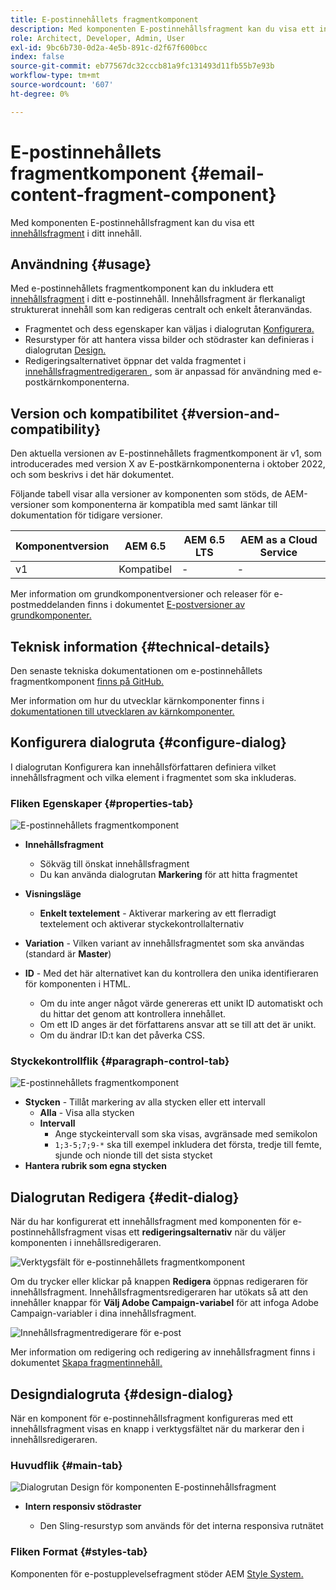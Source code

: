 ```yaml
---
title: E-postinnehållets fragmentkomponent
description: Med komponenten E-postinnehållsfragment kan du visa ett innehållsfragment i ditt innehåll.
role: Architect, Developer, Admin, User
exl-id: 9bc6b730-0d2a-4e5b-891c-d2f67f600bcc
index: false
source-git-commit: eb77567dc32cccb81a9fc131493d11fb55b7e93b
workflow-type: tm+mt
source-wordcount: '607'
ht-degree: 0%

---
```



# E-postinnehållets fragmentkomponent {#email-content-fragment-component}

Med komponenten E-postinnehållsfragment kan du visa ett [innehållsfragment](https://experienceleague.adobe.com/docs/experience-manager-cloud-service/assets/content-fragments/content-fragments.html?lang=sv-SE) i ditt innehåll.

## Användning {#usage}

Med e-postinnehållets fragmentkomponent kan du inkludera ett [innehållsfragment](https://experienceleague.adobe.com/docs/experience-manager-cloud-service/assets/content-fragments/content-fragments.html?lang=sv-SE) i ditt e-postinnehåll. Innehållsfragment är flerkanaligt strukturerat innehåll som kan redigeras centralt och enkelt återanvändas.

* Fragmentet och dess egenskaper kan väljas i dialogrutan [Konfigurera.](#configure-dialog)
* Resurstyper för att hantera vissa bilder och stödraster kan definieras i dialogrutan [Design.](#design-dialog)
* Redigeringsalternativet öppnar det valda fragmentet i [innehållsfragmentredigeraren &#x200B;](#edit-dialog), som är anpassad för användning med e-postkärnkomponenterna.

## Version och kompatibilitet {#version-and-compatibility}

Den aktuella versionen av E-postinnehållets fragmentkomponent är v1, som introducerades med version X av E-postkärnkomponenterna i oktober 2022, och som beskrivs i det här dokumentet.

Följande tabell visar alla versioner av komponenten som stöds, de AEM-versioner som komponenterna är kompatibla med samt länkar till dokumentation för tidigare versioner.

| Komponentversion | AEM 6.5 | AEM 6.5 LTS | AEM as a Cloud Service |
|---|---|---|---|
| v1 | Kompatibel | - | - |

Mer information om grundkomponentversioner och releaser för e-postmeddelanden finns i dokumentet [E-postversioner av grundkomponenter.](/help/email/versions.md)

## Teknisk information {#technical-details}

Den senaste tekniska dokumentationen om e-postinnehållets fragmentkomponent [finns på GitHub.](https://adobe.com/go/aem_cmp_tech_email_cf_v1)

Mer information om hur du utvecklar kärnkomponenter finns i [dokumentationen till utvecklaren av kärnkomponenter.](/help/developing/overview.md)

## Konfigurera dialogruta {#configure-dialog}

I dialogrutan Konfigurera kan innehållsförfattaren definiera vilket innehållsfragment och vilka element i fragmentet som ska inkluderas.

### Fliken Egenskaper {#properties-tab}

![E-postinnehållets fragmentkomponent](/help/email/assets/email-content-fragment-edit-properties.png)

* **Innehållsfragment**

   * Sökväg till önskat innehållsfragment
   * Du kan använda dialogrutan **Markering** för att hitta fragmentet

* **Visningsläge**
   * **Enkelt textelement** - Aktiverar markering av ett flerradigt textelement och aktiverar styckekontrollalternativ
* **Variation** - Vilken variant av innehållsfragmentet som ska användas (standard är **Master**)

* **ID** - Med det här alternativet kan du kontrollera den unika identifieraren för komponenten i HTML.
   * Om du inte anger något värde genereras ett unikt ID automatiskt och du hittar det genom att kontrollera innehållet.
   * Om ett ID anges är det författarens ansvar att se till att det är unikt.
   * Om du ändrar ID:t kan det påverka CSS.

### Styckekontrollflik {#paragraph-control-tab}

![E-postinnehållets fragmentkomponent](/help/assets/content-fragment-edit-paragraph.png)

* **Stycken** - Tillåt markering av alla stycken eller ett intervall
   * **Alla** - Visa alla stycken
   * **Intervall**
      * Ange styckeintervall som ska visas, avgränsade med semikolon
      * `1;3-5;7;9-*` ska till exempel inkludera det första, tredje till femte, sjunde och nionde till det sista stycket
* **Hantera rubrik som egna stycken**

## Dialogrutan Redigera {#edit-dialog}

När du har konfigurerat ett innehållsfragment med komponenten för e-postinnehållsfragment visas ett **redigeringsalternativ** när du väljer komponenten i innehållsredigeraren.

![Verktygsfält för e-postinnehållets fragmentkomponent](/help/email/assets/email-content-fragment-edit-toolbar.png)

Om du trycker eller klickar på knappen **Redigera** öppnas redigeraren för innehållsfragment. Innehållsfragmentsredigeraren har utökats så att den innehåller knappar för **Välj Adobe Campaign-variabel** för att infoga Adobe Campaign-variabler i dina innehållsfragment.

![Innehållsfragmentredigerare för e-post](/help/email/assets/email-content-fragment-editor.png)

Mer information om redigering och redigering av innehållsfragment finns i dokumentet [Skapa fragmentinnehåll.](https://experienceleague.adobe.com/docs/experience-manager-cloud-service/content/assets/content-fragments/content-fragments-variations.html?lang=sv-SE)

## Designdialogruta {#design-dialog}

När en komponent för e-postinnehållsfragment konfigureras med ett innehållsfragment visas en knapp i verktygsfältet när du markerar den i innehållsredigeraren.


### Huvudflik {#main-tab}

![Dialogrutan Design för komponenten E-postinnehållsfragment](/help/email/assets/email-content-fragment-design.png)

* **Intern responsiv stödraster**

   * Den Sling-resurstyp som används för det interna responsiva rutnätet

### Fliken Format {#styles-tab}

Komponenten för e-postupplevelsefragment stöder AEM [Style System.](/help/get-started/authoring.md#component-styling)
